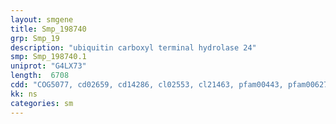 ```yaml
---
layout: smgene
title: Smp_198740
grp: Smp_19
description: "ubiquitin carboxyl terminal hydrolase 24"
smp: Smp_198740.1
uniprot: "G4LX73"
length:  6708
cdd: "COG5077, cd02659, cd14286, cl02553, cl21463, pfam00443, pfam00627, smart00165"
kk: ns
categories: sm
---
```

